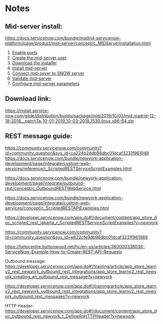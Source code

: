 # Notes

## Mid-server install:

https://docs.servicenow.com/bundle/madrid-servicenow-platform/page/product/mid-server/concept/c_MIDServerInstallation.html

1. [Enable ports](https://docs.servicenow.com/bundle/madrid-servicenow-platform/page/product/mid-server/concept/c_MIDServerConnectionPrerequisites.html#t_ConfigMIDSvrConnecPrereq)
2. [Create the mid-server user](https://docs.servicenow.com/bundle/madrid-servicenow-platform/page/product/mid-server/task/t_SetupMIDServerRole.html#t_SetupMIDServerRole)
3. [Download the installer](https://docs.servicenow.com/bundle/madrid-servicenow-platform/page/product/mid-server/task/t_DownloadMIDServerFiles.html#t_DownloadMIDServerFiles)
4. [Install mid-server](https://docs.servicenow.com/bundle/madrid-servicenow-platform/page/product/mid-server/task/t_InstallAMIDServerOnLinux.html#t_InstallAMIDServerOnLinux)
5. [Connect mid-sever to SNOW server](https://docs.servicenow.com/bundle/madrid-servicenow-platform/page/product/mid-server/task/t_ValidateNetworkConnectivity.html#t_ValidateNetworkConnectivity)
6. [Validate mid-server](https://docs.servicenow.com/bundle/madrid-servicenow-platform/page/product/mid-server/task/t_ValidateAMIDServer.html#t_ValidateAMIDServer)
7. [Configure mid-server parameters](https://docs.servicenow.com/bundle/madrid-servicenow-platform/page/product/mid-server/reference/mid-server-parameters.html#mid-server-parameters)

## Download link:

https://install.service-now.com/glide/distribution/builds/package/mid/2019/10/03/mid.madrid-12-18-2018__patch7a-10-01-2019_10-03-2019_1530.linux.x86-64.zip



## REST message guide:

https://community.servicenow.com/community?id=community_question&sys_id=ca224b2ddb98dbc01dcaf3231f961948
https://docs.servicenow.com/bundle/newyork-application-development/page/integrate/custom-web-services/reference/r_ScriptedRESTServiceScriptExamples.html

https://docs.servicenow.com/bundle/newyork-application-development/page/integrate/outbound-rest/concept/c_OutboundRESTWebService.html

https://docs.servicenow.com/bundle/newyork-application-development/page/integrate/custom-web-services/concept/c_ScriptedRESTAPIExamples.html

https://developer.servicenow.com/app.do#!/document/content/app_store_doc_scripted_rest_jakarta_r_ScriptedRESTServiceScriptExamples?v=newyork

https://community.servicenow.com/community?id=community_question&sys_id=e822cfe9db98dbc01dcaf3231f961989

https://helpcentre.buttonwood.net/hc/en-us/articles/360000338036-ServiceNow-Example-How-to-Create-REST-API-Requests

Outbound message:
https://developer.servicenow.com/app.do#!/training/article/app_store_learnv2_rest_newyork_outbound_rest_integrations/app_store_learnv2_rest_newyork_creating_an_outbound_rest_message?v=newyork

https://developer.servicenow.com/app.do#!/training/article/app_store_learnv2_rest_newyork_outbound_rest_integrations/app_store_learnv2_rest_newyork_outbound_rest_messages?v=newyork

HTTP Header:
https://developer.servicenow.com/app.do#!/document/content/app_store_doc_outbound_rest_newyork_t_DefineAnHTTPHeader?v=newyork

